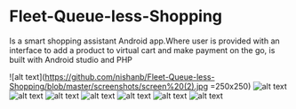 # Fleet-Queue-less-Shopping
Is a smart shopping assistant Android app.Where user is provided with an interface to add a product to virtual cart and make payment on the go, is built with Android studio and PHP 

![alt text](https://github.com/nishanb/Fleet-Queue-less-Shopping/blob/master/screenshots/screen%20(2).jpg =250x250)
![alt text](https://github.com/nishanb/Fleet-Queue-less-Shopping/blob/master/screenshots/screen%20(3).jpg)
![alt text](https://github.com/nishanb/Fleet-Queue-less-Shopping/blob/master/screenshots/screen%20(4).jpg)
![alt text](https://github.com/nishanb/Fleet-Queue-less-Shopping/blob/master/screenshots/screen%20(5).jpg)
![alt text](https://github.com/nishanb/Fleet-Queue-less-Shopping/blob/master/screenshots/screen%20(6).jpg)
![alt text](https://github.com/nishanb/Fleet-Queue-less-Shopping/blob/master/screenshots/screen%20(7).jpg)
![alt text](https://github.com/nishanb/Fleet-Queue-less-Shopping/blob/master/screenshots/screen%20(8).jpg)
![alt text](https://github.com/nishanb/Fleet-Queue-less-Shopping/blob/master/screenshots/screen%20(1).jpg)
